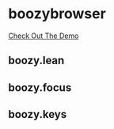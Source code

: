 # boozybrowser
<a href="http://www.boozybrowser.com" target="_blank">Check Out The Demo</a>

## boozy.lean
## boozy.focus
## boozy.keys
